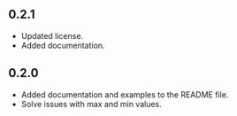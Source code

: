 ## 0.2.1
- Updated license.
- Added documentation.

## 0.2.0
- Added documentation and examples to the README file.
- Solve issues with max and min values.
